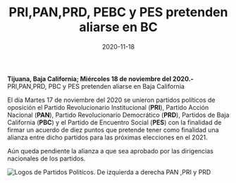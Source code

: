﻿---
layout: blog
title:  "PRI,PAN,PRD, PEBC y PES pretenden aliarse en BC"
date:   2020-11-18
categories: tijuana
permalink: /:categories/:title:output_ext
image: /img/cnr/partidos-politicos.jpg
alt: "Rosarito Centro"
autor: "CNR Noticias - Canal 73"
---

**Tijuana, Baja California;  Miércoles 18 de noviembre del 2020.-** PRI,PAN,PRD, PBC y PES pretenden aliarse en Baja California

El día Martes 17 de noviembre del 2020 se unieron partidos políticos de oposición el Partido Revolucionario Institucional (**PRI**), Partido Acción Nacional (**PAN**), Partido Revolucionario Democrático (**PRD**), Partidos de Baja California (**PBC**) y el Partido de Encuentro Social (**PES**) con la finalidad de firmar un acuerdo de diez puntos que pretende tener como finalidad una alianza entre dicho partidos para las próximas elecciones en el 2021.

Aún queda pendiente la alianza a que sea aprobado por las dirigencias nacionales de los partidos.

<div id="carouselExampleSlidesOnly" class="carousel slide" data-ride="carousel">
  <div class="carousel-inner">
    <div class="carousel-item active">
       <img class="d-block w-100" src="/img/cnr/partidos-politicos.jpg" loading="lazy" alt="Logos de Partidos Politícos. De izquierda a derecha PAN ,PRI y PRD">
    </div>
  </div>
</div>
